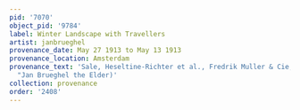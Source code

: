 ```yaml
---
pid: '7070'
object_pid: '9784'
label: Winter Landscape with Travellers
artist: janbrueghel
provenance_date: May 27 1913 to May 13 1913
provenance_location: Amsterdam
provenance_text: 'Sale, Heseltine-Richter et al., Fredrik Muller & Cie, Lot #61 (as
  "Jan Brueghel the Elder)'
collection: provenance
order: '2408'
---
```

